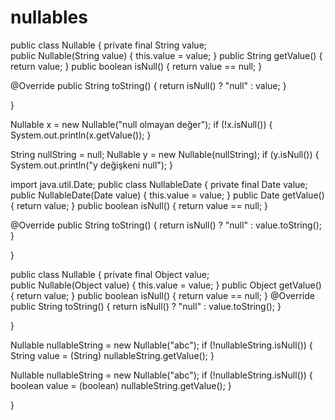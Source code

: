 # nullables
public class Nullable { private final String value; 	
public Nullable(String value) { this.value = value; 	}
public String getValue() { return value; 	}
public boolean isNull() { return value == null; 	}

@Override public String toString() { return isNull() ? "null" : value; 	}

}


Nullable x = new Nullable("null olmayan değer"); 
if (!x.isNull()) {
	System.out.println(x.getValue());
}

String nullString = null; 
Nullable y = new Nullable(nullString); 
if (y.isNull()) {
System.out.println("y değişkeni null"); }



import java.util.Date; 
public class NullableDate { 
private final Date value;     
public NullableDate(Date value) { this.value = value; 	}
public Date getValue() { return value; 	}
public boolean isNull() { return value == null; 	}

@Override public String toString() { return isNull() ? "null" : value.toString(); 	}

}



public class Nullable { private final Object value;     
public Nullable(Object value) { this.value = value;     }
public Object getValue() { return value;     }
public boolean isNull() { return value == null;     }
@Override public String toString() { return isNull() ? "null" : value.toString();     }

}


Nullable nullableString = new Nullable("abc"); 
if (!nullableString.isNull()) {
	String value = (String) nullableString.getValue();
}



Nullable nullableString = new Nullable("abc"); 
if (!nullableString.isNull()) {
boolean value = (boolean) nullableString.getValue(); }

}



